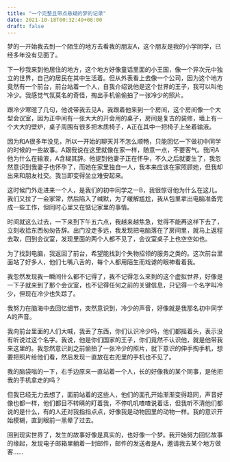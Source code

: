 ```yaml
---
title: "一个完整且带点悬疑的梦的记录"
date: 2021-10-18T00:32:49+08:00
draft: false
---
```


梦的一开始我去到一个陌生的地方去看我的朋友A，这个朋友是我的小学同学，已经多年没有见面了。

下一秒我来到他居住的地方，这个地方好像童话里面的小王国，像一个异次元中独立的世界，自己的居民在其中生活着。但从外表看上去像一个公司，因为这个地方竟然有一个前台，前台站着一个人，自我介绍说他是这个世界的王子，我可以叫他冷少。我感觉气氛莫名的奇怪，掏出手机偷偷拍了一张冷少的照片。

跟冷少寒暄了几句，他说带我去见A，我跟着他来到一个房间，这个房间像一个大型会议室，因为正中间有一张大大的开会用的桌子，房间是复古的装修，墙上有一个大大的壁炉，桌子周围有很多把木质椅子，A正在其中一把椅子上坐着输液。

因为和A很多年没见，所以一开始的聊天并不怎么顺畅，只能回忆一下做初中同学的时候的一些故事。A跟我说在这里就像在家一样，随意一点，不要客气。我问A他为什么在输液，A含糊其辞。他提到他妻子正在怀孕，不久之后就要生了，我忽然意识到我妻子也怀孕了，而她在家里独自一人，我本来应该在家照顾她，但我却出来和朋友社交。我当即变得坐立难安起来。

这时候门外走进来一个人，是我们的初中同学之一B，我很惊讶他为什么在这儿。我们又拉了一会家常，然后陷入了缄默，为了缓解尴尬，我从包里拿出电脑准备完成一些工作，但同时心里又在惦记家里的事情。

时间就这么过去，一下来到下午五六点，我越来越焦急，觉得不能再这样下去了，立刻收拾东西匆匆告辞。出门没走多远，我发现把电脑落在了房间里，就马上返程去取，回到会议室，发现里面的两个人都不见了，会议室桌子上也空空如也。

为了找到电脑，我返回了前台，希望能找到个失物招领的服务之类的。这次前台里面站了好多人，他们七嘴八舌的，每个人都用陌生而戏谑的眼神看着我。

我忽然发现我一瞬间什么都不记得了，我不记得怎么来到的这个虚拟世界，好像是一下子就来到了那个会议室，也不记得任何之前的关键信息，只记得一个名字叫冷少，但现在冷少也失踪了。

我努力在脑海中去回忆细节，突然意识到，冷少的声音，好像就是我那名初中同学A的声音。

我向前台里面的人们大喊，我丢了东西，你们认识冷少吗，他们都摇着头，表示没有听说过这个名字。我说，他是你们国家的王子，你们竟然不认识他，就是他带我来这里的。我忽然意识到之前偷拍了一张冷少的照片，就下意识的伸手掏手机，想要把照片给他们看，然后发现一直放在右兜里的手机也不见了。

我的脑袋嗡的一下，右手边原来一直站着一个人，长的好像我的某个同事，是他把我的手机拿走的吗？

但我已经无力去想了，面前站着的这些人，他们的面孔开始渐渐变得趋同，声音好像也都一样，他们都目不转睛的盯着我，不停叽叽喳喳说着话，但我听不清他们都说的是什么，有的人还对我指指点点，好像我是动物园里的动物一样。我的意识开始模糊，直到眼前一黑晕了过去。

回到现实世界了，发生的故事好像是真实的，也好像一个梦。我开始努力回忆故事的缘起，发现电子邮箱里躺着一封邮件，邮件的发送者是A，邀请我去某个地方做客……
